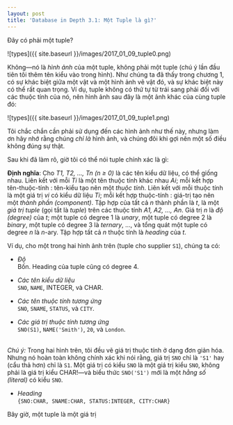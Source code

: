 ```yaml
---
layout: post
title: 'Database in Depth 3.1: Một Tuple là gì?'
---
```


Đây có phải một tuple?

![types]({{ site.baseurl }}/images/2017_01_09_tuple0.png)

Không&mdash;nó là *hình ảnh* của một tuple, không phải một tuple (chú ý lần đầu tiên tôi thêm tên kiểu vào trong hình). Như chúng ta đã thấy trong chương 1, có sự khác biệt giữa một vật và một hình ảnh vẽ vật đó, và sự khác biệt này có thể rất quan trọng. Ví dụ, tuple không có thứ tự từ trái sang phải đối với các thuộc tính của nó, nên hình ảnh sau đây là một ảnh khác của cùng tuple đó:

![types]({{ site.baseurl }}/images/2017_01_09_tuple1.png)

Tôi chắc chắn cần phải sử dụng đến các hình ảnh như thế này, nhưng làm ơn hãy nhớ rằng chúng *chỉ là* hình ảnh, và chúng đôi khi gợi nên một số điều không đúng sự thật.

Sau khi đã làm rõ, giờ tôi có thể nói tuple chính xác là gì:

<div class="definition">
  <strong>Định nghĩa</strong>: Cho <em>T1, T2, ..., Tn (n &#8805; 0)</em> là các tên kiểu dữ liệu, có thể giống nhau. Liên kết với mỗi <em>Ti</em> là một tên thuộc tính khác nhau <em>Ai</em>; mỗi kết hợp tên-thuộc-tính : tên-kiểu tạo nên một <em>thuộc tính</em>. Liên kết với mỗi thuộc tính là một giá trị <em>vi</em> có kiểu dữ liệu <em>Ti</em>; mỗi kết hợp thuộc-tính : giá-trị tạo nên một <em>thành phần (component)</em>. Tập hợp của tất cả <em>n</em> thành phần là <em>t</em>, là một <em>giá trị tuple</em> (gọi tắt là <em>tuple</em>) trên các thuộc tính <em>A1, A2, ..., An</em>. Giá trị <em>n</em> là <em>độ (degree)</em> của <em>t</em>; một tuple có degree 1 là <em>unary</em>, một tuple có degree 2 là <em>binary</em>, một tuple có degree 3 là <em>ternary</em>, ..., và tổng quát một tuple có degree <em>n</em> là <em>n</em>-ary. Tập hợp tất cả <em>n</em> thuộc tính là <em>heading</em> của <em>t</em>.
</div>

Ví dụ, cho một trong hai hình ảnh trên (tuple cho supplier `S1`), chúng ta có:

 * *Độ*<br/>
Bốn. Heading của tuple cũng có degree 4.

 * *Các tên kiểu dữ liệu*<br/>
`SNO`, `NAME`, INTEGER, và CHAR.

 * *Các tên thuộc tính tương ứng*<br/>
`SNO`, `SNAME`, `STATUS`, và `CITY`.

 * *Các giá trị thuộc tính tương ứng*<br/>
`SNO(S1)`, `NAME('Smith')`, `20`, và `London`.<br/><br/>

*Chú ý:* Trong hai hình trên, tôi đều vẽ giá trị thuộc tính ở dạng đơn giản hóa. Nhưng nó hoàn toàn không chính xác khi nói rằng, giá trị `SNO` chỉ là `'S1'` hay (cẩu thả hơn) chỉ là `S1`. Một giá trị có kiểu `SNO` là một giá trị kiểu `SNO`, không phải là giá trị kiểu CHAR!&mdash;và biểu thức `SNO('S1')` mới là một *hằng số (literal)* có kiểu `SNO`.

 * *Heading*<br/>
`{SNO:CHAR, SNAME:CHAR, STATUS:INTEGER, CITY:CHAR}`

Bây giờ, một tuple là một giá trị